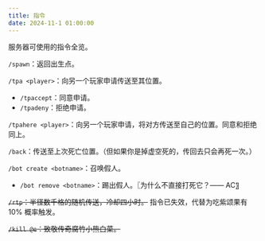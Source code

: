 ```yaml
---
title: 指令
date: 2024-11-1 01:00:00
---
```


服务器可使用的指令全览。

`/spawn`：返回出生点。

`/tpa <player>`：向另一个玩家申请传送至其位置。
  - `/tpaccept`：同意申请。
  - `/tpadeny`：拒绝申请。

`/tpahere <player>`：向另一个玩家申请，将对方传送至自己的位置。同意和拒绝同上。

`/back`：传送至上次死亡位置。（但如果你是掉虚空死的，传回去只会再死一次。）

`/bot create <botname>`：召唤假人。
  - `/bot remove <botname>`：踢出假人。〖为什么不直接打死它？—— AC〗

~~`/rtp`：半径数千格的随机传送，冷却四小时。~~ 指令已失效，代替为吃紫颂果有 10% 概率触发。

~~`/kill @e`：致敬传奇腐竹小熊白菜。~~
